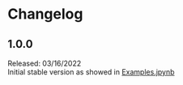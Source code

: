 # Changelog

## 1.0.0 
Released: 03/16/2022   
Initial stable version as showed in [Examples.jpynb](examples/Examples_1_0_0.jpynb)



